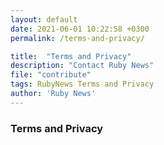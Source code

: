 ```yaml
---
layout: default
date: 2021-06-01 10:22:58 +0300
permalink: /terms-and-privacy/

title:  "Terms and Privacy"
description: "Contact Ruby News"
file: "contribute"
tags: RubyNews Terms and Privacy
author: 'Ruby News'
---
```


### Terms and Privacy
